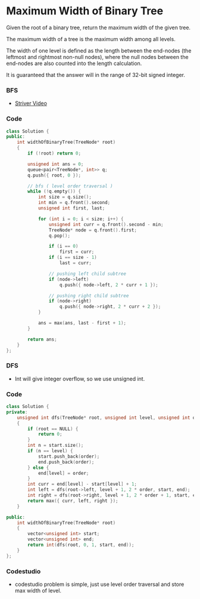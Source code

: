 # Maximum Width of Binary Tree

Given the root of a binary tree, return the maximum width of the given tree.

The maximum width of a tree is the maximum width among all levels.

The width of one level is defined as the length between the end-nodes (the leftmost and rightmost non-null nodes), where the null nodes between the end-nodes are also counted into the length calculation.

It is guaranteed that the answer will in the range of 32-bit signed integer.

### BFS

-   [Striver Video](https://www.youtube.com/watch?v=ZbybYvcVLks)

### Code

```cpp
class Solution {
public:
    int widthOfBinaryTree(TreeNode* root)
    {
        if (!root) return 0;

        unsigned int ans = 0;
        queue<pair<TreeNode*, int>> q;
        q.push({ root, 0 });

        // bfs ( level order traversal )
        while (!q.empty()) {
            int size = q.size();
            int min = q.front().second;
            unsigned int first, last;

            for (int i = 0; i < size; i++) {
                unsigned int curr = q.front().second - min;
                TreeNode* node = q.front().first;
                q.pop();

                if (i == 0)
                    first = curr;
                if (i == size - 1)
                    last = curr;

                // pushing left child subtree
                if (node->left)
                    q.push({ node->left, 2 * curr + 1 });

                // pushing right child subtree
                if (node->right)
                    q.push({ node->right, 2 * curr + 2 });
            }

            ans = max(ans, last - first + 1);
        }

        return ans;
    }
};
```

### DFS

-   Int will give integer overflow, so we use unsigned int.

### Code

```cpp
class Solution {
private:
    unsigned int dfs(TreeNode* root, unsigned int level, unsigned int order, vector<unsigned int>& start, vector<unsigned int>& end)
    {
        if (root == NULL) {
            return 0;
        }
        int n = start.size();
        if (n == level) {
            start.push_back(order);
            end.push_back(order);
        } else {
            end[level] = order;
        }
        int curr = end[level] - start[level] + 1;
        int left = dfs(root->left, level + 1, 2 * order, start, end);
        int right = dfs(root->right, level + 1, 2 * order + 1, start, end);
        return max({ curr, left, right });
    }

public:
    int widthOfBinaryTree(TreeNode* root)
    {
        vector<unsigned int> start;
        vector<unsigned int> end;
        return int(dfs(root, 0, 1, start, end));
    }
};
```

### Codestudio

-   codestudio problem is simple, just use level order traversal and store max width of level.
